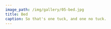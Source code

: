 ```yaml
---
image_path: /img/gallery/05-bed.jpg
title: Bed
caption: So that's one tuck, and one no tuck.
---
```

